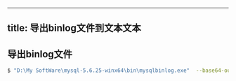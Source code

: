 ﻿
---
title: 导出binlog文件到文本文本
---
导出binlog文件
-----------


```bash
$ "D:\My SoftWare\mysql-5.6.25-winx64\bin\mysqlbinlog.exe"  --base64-output=decode-rows -v > binlog.txt
```